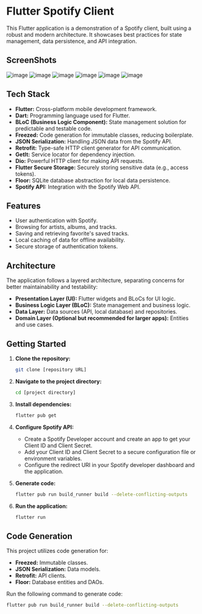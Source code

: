 # Flutter Spotify Client

This Flutter application is a demonstration of a Spotify client, built using a robust and modern architecture. It showcases best practices for state management, data persistence, and API integration.

## ScreenShots
![image](https://github.com/user-attachments/assets/9a2f3885-f49b-403d-a725-52b0cab9b516) ![image](https://github.com/user-attachments/assets/f488f8bd-1ce8-4691-ab53-3562d2b4b969) ![image](https://github.com/user-attachments/assets/4527e066-dfdb-492a-b105-9c920d1fb0de)
![image](https://github.com/user-attachments/assets/fafb7903-1729-4921-b8f4-419bd36891a5) ![image](https://github.com/user-attachments/assets/47082385-ee85-49ca-8a6f-79de22e614ec) ![image](https://github.com/user-attachments/assets/154b0791-101a-487d-b40b-f007704d665b)










## Tech Stack

* **Flutter:** Cross-platform mobile development framework.
* **Dart:** Programming language used for Flutter.
* **BLoC (Business Logic Component):** State management solution for predictable and testable code.
* **Freezed:** Code generation for immutable classes, reducing boilerplate.
* **JSON Serialization:** Handling JSON data from the Spotify API.
* **Retrofit:** Type-safe HTTP client generator for API communication.
* **GetIt:** Service locator for dependency injection.
* **Dio:** Powerful HTTP client for making API requests.
* **Flutter Secure Storage:** Securely storing sensitive data (e.g., access tokens).
* **Floor:** SQLite database abstraction for local data persistence.
* **Spotify API:** Integration with the Spotify Web API.

## Features
 
* User authentication with Spotify.
* Browsing for artists, albums, and tracks.
* Saving and retrieving favorite's saved tracks.
* Local caching of data for offline availability.
* Secure storage of authentication tokens.

## Architecture

The application follows a layered architecture, separating concerns for better maintainability and testability:

* **Presentation Layer (UI):** Flutter widgets and BLoCs for UI logic.
* **Business Logic Layer (BLoC):** State management and business logic.
* **Data Layer:** Data sources (API, local database) and repositories.
* **Domain Layer (Optional but recommended for larger apps):** Entities and use cases.

## Getting Started

1.  **Clone the repository:**

    ```bash
    git clone [repository URL]
    ```

2.  **Navigate to the project directory:**

    ```bash
    cd [project directory]
    ```

3.  **Install dependencies:**

    ```bash
    flutter pub get
    ```

4.  **Configure Spotify API:**
    * Create a Spotify Developer account and create an app to get your Client ID and Client Secret.
    * Add your Client ID and Client Secret to a secure configuration file or environment variables.
    * Configure the redirect URI in your Spotify developer dashboard and the application.
5.  **Generate code:**

    ```bash
    flutter pub run build_runner build --delete-conflicting-outputs
    ```

6.  **Run the application:**

    ```bash
    flutter run
    ```

## Code Generation

This project utilizes code generation for:

* **Freezed:** Immutable classes.
* **JSON Serialization:** Data models.
* **Retrofit:** API clients.
* **Floor:** Database entities and DAOs.

Run the following command to generate code:

```bash
flutter pub run build_runner build --delete-conflicting-outputs


